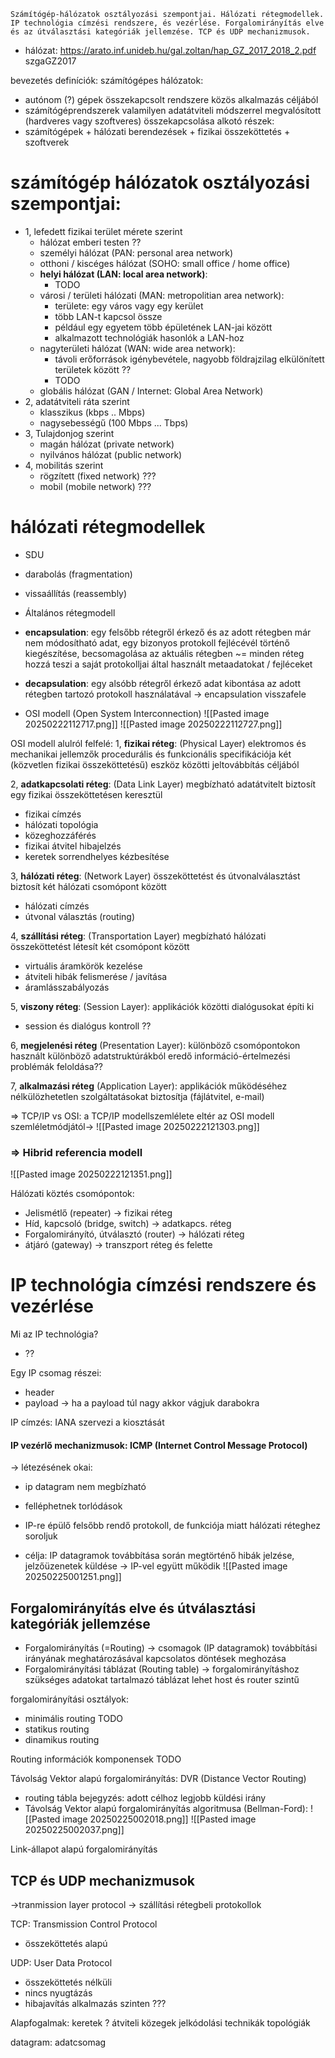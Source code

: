 ```
Számítógép-hálózatok osztályozási szempontjai. Hálózati rétegmodellek. IP technológia címzési rendszere, és vezérlése. Forgalomirányítás elve és az útválasztási kategóriák jellemzése. TCP és UDP mechanizmusok.
```


- hálózat: https://arato.inf.unideb.hu/gal.zoltan/hap_GZ_2017_2018_2.pdf szgaGZ2017

bevezetés definíciók:
számítógépes hálózatok:
- autónom (?) gépek összekapcsolt rendszere közös alkalmazás céljából
- számítógéprendszerek valamilyen adatátviteli módszerrel megvalósított (hardveres vagy szoftveres) összekapcsolása
alkotó részek:
- számítógépek + hálózati berendezések + fizikai összeköttetés + szoftverek

# számítógép hálózatok osztályozási szempontjai:
- 1, lefedett fizikai terület mérete szerint
	- hálózat emberi testen ??
	- személyi hálózat (PAN: personal area network)
	- otthoni / kiscéges hálózat (SOHO: small office / home office)
	- **helyi hálózat (LAN: local area network)**:
		- TODO
	- városi / területi hálózati (MAN: metropolitian area network):
		- területe: egy város vagy egy kerület
		- több LAN-t kapcsol össze
		- például egy egyetem több épületének LAN-jai között
		- alkalmazott technológiák hasonlók a LAN-hoz
	- nagyterületi hálózat (WAN: wide area network):
		- távoli erőforrások igénybevétele, nagyobb földrajzilag elkülönített területek között ??
		- TODO
	- globális hálózat (GAN / Internet: Global Area Network)
- 2, adatátviteli ráta szerint
	- klasszikus (kbps .. Mbps)
	- nagysebességű (100 Mbps ... Tbps)
- 3, Tulajdonjog szerint
	- magán hálózat (private network)
	- nyilvános hálózat (public network)
- 4, mobilitás szerint
	- rögzített (fixed network) ???
	- mobil (mobile network) ???

# hálózati rétegmodellek
- SDU
- darabolás (fragmentation)
- vissaállítás (reassembly)

- Általános rétegmodell
- **encapsulation**: egy felsőbb rétegről érkező és az adott rétegben már nem módosítható adat, egy bizonyos protokoll fejlécévél történő kiegészítése, becsomagolása az aktuális rétegben ~= minden réteg hozzá teszi a saját protokolljai által használt metaadatokat / fejléceket
- **decapsulation**: egy alsóbb rétegről érkező adat kibontása az adott rétegben tartozó protokoll használatával -> encapsulation visszafele

- OSI modell (Open System Interconnection)
![[Pasted image 20250222112717.png]]
![[Pasted image 20250222112727.png]]

OSI modell alulról felfelé:
1, **fizikai réteg**: (Physical Layer) elektromos és mechanikai jellemzők procedurális és funkcionális specifikációja két (közvetlen fizikai összeköttetésű) eszköz közötti jeltovábbítás céljából

2, **adatkapcsolati réteg**: (Data Link Layer) megbízható adatátvitelt biztosít egy fizikai összeköttetésen keresztül
- fizikai címzés
- hálózati topológia
- közeghozzáférés
- fizikai átvitel hibajelzés
- keretek sorrendhelyes kézbesítése

3, **hálózati réteg**: (Network Layer) összeköttetést és útvonalválasztást biztosít két hálózati csomópont között
- hálózati címzés
- útvonal választás (routing)

4, **szállítási réteg**: (Transportation Layer) megbízható hálózati összeköttetést létesít két csomópont között
- virtuális áramkörök kezelése
- átviteli hibák felismerése / javítása
- áramlásszabályozás

5, **viszony réteg**: (Session Layer): applikációk közötti dialógusokat építi ki
- session és dialógus kontroll ??

6, **megjelenési réteg** (Presentation Layer): különböző csomópontokon használt különböző adatstruktúrákból eredő információ-értelmezési problémák feloldása??

7, **alkalmazási réteg** (Application Layer): applikációk működéséhez nélkülözhetetlen szolgáltatásokat biztosítja (fájlátvitel, e-mail)

 => TCP/IP vs OSI: a TCP/IP modellszemlélete eltér az OSI modell szemléletmódjától->
 ![[Pasted image 20250222121303.png]]
### => Hibrid referencia modell
![[Pasted image 20250222121351.png]]

Hálózati köztés csomópontok: 
- Jelismétlő (repeater) -> fizikai réteg
- Híd, kapcsoló (bridge, switch) -> adatkapcs. réteg
- Forgalomirányító, útválasztó (router) -> hálózati réteg
- átjáró (gateway) -> transzport réteg és felette
# IP technológia címzési rendszere és vezérlése
Mi az IP technológia?
- ??

Egy IP csomag részei:
- header
- payload -> ha a payload túl nagy akkor vágjuk darabokra

IP címzés:
IANA szervezi a kiosztását

#### IP vezérlő mechanizmusok: ICMP (Internet Control Message Protocol)
-> létezésének okai:
- ip datagram nem megbízható
- felléphetnek torlódások
 
- IP-re épülő felsőbb rendő protokoll, de funkciója miatt hálózati réteghez soroljuk
- célja: IP datagramok továbbítása során megtörténő hibák jelzése, jelzőüzenetek küldése
-> IP-vel együtt működik
![[Pasted image 20250225001251.png]]


## Forgalomirányítás elve és útválasztási kategóriák jellemzése

- Forgalomirányítás (=Routing) -> csomagok (IP datagramok) továbbítási irányának meghatározásával kapcsolatos döntések meghozása
- Forgalomirányítási táblázat (Routing table) -> forgalomirányításhoz szükséges adatokat tartalmazó táblázat
lehet host és router szintű

forgalomirányítási osztályok:
- minimális routing TODO
- statikus routing
- dinamikus routing

Routing információk komponensek TODO

Távolság Vektor alapú forgalomirányítás: DVR (Distance Vector Routing)
- routing tábla bejegyzés: adott célhoz legjobb küldési irány
- Távolság Vektor alapú forgalomirányítás algoritmusa (Bellman-Ford):
![[Pasted image 20250225002018.png]]
![[Pasted image 20250225002037.png]]

Link-állapot alapú forgalomirányítás


## TCP és UDP mechanizmusok
->tranmission layer protocol -> szállítási rétegbeli protokollok

TCP: Transmission Control Protocol
- összeköttetés alapú

UDP: User Data Protocol
- összeköttetés nélküli
- nincs nyugtázás
- hibajavítás alkalmazás szinten ???




Alapfogalmak:
keretek ?
átviteli közegek
jelkódolási technikák
topológiák

datagram: adatcsomag
